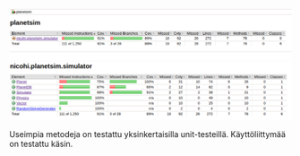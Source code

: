 ![kattavuus1](test1.png?raw=true)
![kattavuus2](test2.png?raw=true)

Useimpia metodeja on testattu yksinkertaisilla unit-testeillä.
Käyttöliittymää on testattu käsin. 

